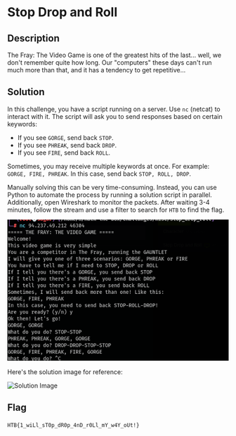 # Stop Drop and Roll

## Description

The Fray: The Video Game is one of the greatest hits of the last... well, we don't remember quite how long. Our "computers" these days can't run much more than that, and it has a tendency to get repetitive...

## Solution

In this challenge, you have a script running on a server. Use `nc` (netcat) to interact with it. The script will ask you to send responses based on certain keywords:

- If you see `GORGE`, send back `STOP`.
- If you see `PHREAK`, send back `DROP`.
- If you see `FIRE`, send back `ROLL`.

Sometimes, you may receive multiple keywords at once. For example: `GORGE, FIRE, PHREAK`. In this case, send back `STOP, ROLL, DROP`.

Manually solving this can be very time-consuming. Instead, you can use Python to automate the process by running a solution script in parallel. Additionally, open Wireshark to monitor the packets. After waiting 3-4 minutes, follow the stream and use a filter to search for `HTB` to find the flag.

![Terminal Image](https://github.com/sagar-sehrawat/HTB-CTF-try-out/blob/main/misc/Stop_Drop_Roll/img/Terminal.png)

Here's the solution image for reference:

![Solution Image]([https://github.com/sagar-sehrawat/HTB-CTF-try-out/blob/main/misc/Stop_Drop_Roll/img/wireshark.png])

## Flag

`HTB{1_wiLl_sT0p_dR0p_4nD_r0Ll_mY_w4Y_oUt!}`
